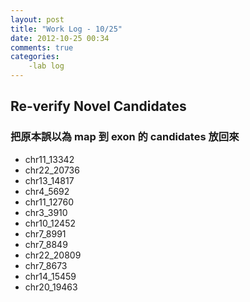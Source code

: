 ```yaml
---
layout: post
title: "Work Log - 10/25"
date: 2012-10-25 00:34
comments: true
categories:
    -lab log 
---
```


## Re-verify Novel Candidates ##

### 把原本誤以為 map 到 exon 的 candidates 放回來
* chr11_13342* chr22_20736* chr13_14817
* chr4_5692
* chr11_12760
* chr3_3910
* chr10_12452 
* chr7_8991
* chr7_8849 
* chr22_20809
* chr7_8673
* chr14_15459
* chr20_19463

